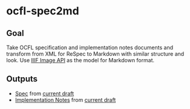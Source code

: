 # ocfl-spec2md

## Goal

Take OCFL specification and implementation notes documents and transform from XML for ReSpec to Markdown with similar structure and look. Use [IIIF Image API](https://raw.githubusercontent.com/IIIF/api/main/source/image/3.0/index.md) as the model for Markdown format.

## Outputs

* [Spec](https://zimeon.github.io/ocfl-spec2md/spec) from [current draft](https://ocfl.io/draft/spec/)
* [Implementation Notes](https://zimeon.github.io/ocfl-spec2md/impl) from [current draft](https://ocfl.io/draft/implementation-notes/)